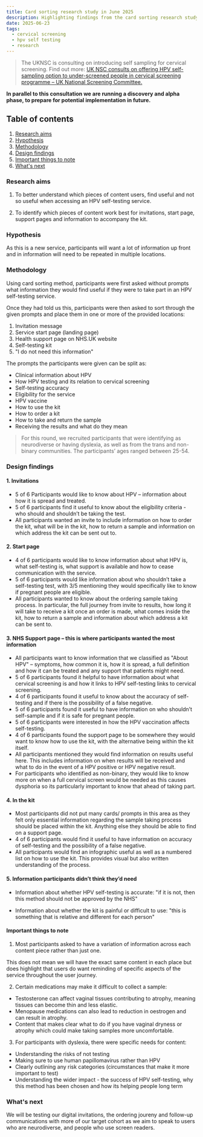 ```yaml
---
title: Card sorting research study in June 2025 
description: Highlighting findings from the card sorting research study 
date: 2025-06-23
tags:
  - cervical screening
  - hpv self testing
  - research
---
```


> The UKNSC is consulting on introducing self sampling for cervical screening. Find out more: [UK NSC consults on offering HPV self-sampling option to under-screened people in cervical screening programme – UK National Screening Committee.](https://nationalscreening.blog.gov.uk/2024/12/04/uk-nsc-consults-on-offering-hpv-self-sampling-option-to-under-screened-people-in-cervical-screening-programme/)

**In parallel to this consultation we are running a discovery and alpha phase, to prepare for potential implementation in future.**


## Table of contents

1. [Research aims](#research-aims)
2. [Hypothesis](#hypothesis)
3. [Methodology](#methodology)
4. [Design findings](#design-findings)
5. [Important things to note](#important-things-to-note)
6. [What's next](#whats-next)

 
### Research aims

1. To better understand which pieces of content users, find useful and not so useful when accessing an HPV self-testing service.  

2. To identify which pieces of content work best for invitations, start page, support pages and information to accompany the kit. 

### Hypothesis

As this is a new service, participants will want a lot of information up front and in information will need to be repeated in multiple locations.

### Methodology

Using card sorting method, participants were first asked without prompts what information they would find useful if they were to take part in an HPV self-testing service.  

Once they had told us this, participants were then asked to sort through the given prompts and place them in one or more of the provided locations:

1. Invitation message
2. Service start page (landing page)
3. Health support page on NHS.UK website
4. Self-testing kit
5. "I do not need this information"

The prompts the participants were given can be split as:
 
- Clinical information about HPV  
- How HPV testing and its relation to cervical screening  
- Self-testing accuracy   
- Eligibility for the service
- HPV vaccine   
- How to use the kit  
- How to order a kit
- How to take and return the sample
- Receiving the results and what do they mean  

> For this round, we recruited participants that were identifying as neurodiverse or having dyslexia, as well as from the trans and non-binary communities. The participants’ ages ranged between 25-54. 

### Design findings

#### 1. Invitations

- 5 of 6 Participants would like to know about HPV – information about how it is spread and treated.  
- 5 of 6 participants find it useful to know about the eligibility criteria - who should and shouldn’t be taking the test.  
- All participants wanted an invite to include information on how to order the kit, what will be in the kit, how to return a sample and information on which address the kit can be sent out to. 

#### 2. Start page

- 4 of 6 participants would like to know information about what HPV is, what self-testing is, what support is available and how to cease communication with the service. 
- 5 of 6 participants would like information about who shouldn’t take a self-testing test, with 3/5 mentioning they would specifically like to know if pregnant people are eligible. 
- All participants wanted to know about the ordering sample taking process. In particular, the full journey from invite to results, how long it will take to receive a kit once an order is made, what comes inside the kit, how to return a sample and information about which address a kit can be sent to. 

#### 3. NHS Support page – this is where participants wanted the most information

- All participants want to know information that we classified as "About HPV" – symptoms, how common it is, how it is spread, a full definition and how it can be treated and any support that patients might need.  
- 5 of 6 participants found it helpful to have information about what cervical screening is and how it links to HPV self-testing links to cervical screening.   
- 4 of 6 participants found it useful to know about the accuracy of self-testing and if there is the possibility of a false negative.  
- 5 of 6 participants found it useful to have information on who shouldn’t self-sample and if it is safe for pregnant people.  
- 5 of 6 participants were interested in how the HPV vaccination affects self-testing.  
- 4 of 6 participants found the support page to be somewhere they would want to know how to use the kit, with the alternative being within the kit itself.   
- All participants mentioned they would find information on results useful here. This includes information on when results will be received and what to do in the event of a HPV positive or HPV negative result. 
- For participants who identified as non-binary, they would like to know more on when a full cervical screen would be needed as this causes dysphoria so its particularly important to know that ahead of taking part.


#### 4. In the kit

- Most participants did not put many cards/ prompts in this area as they felt only essential information regarding the sample taking process should be placed within the kit. Anything else they should be able to find on a support page. 
- 4 of 6 participants would find it useful to have information on accuracy of self-testing and the possibility of a false negative.   
- All participants would find an infographic useful as well as a numbered list on how to use the kit. This provides visual but also written understanding of the process. 


#### 5. Information participants didn’t think they’d need

- Information about whether HPV self-testing is accurate: "if it is not, then this method should not be approved by the NHS"

- Information about whether the kit is painful or difficult to use: "this is something that is relative and different for each person"

#### Important things to note

1. Most participants asked to have a variation of information across each content piece rather than just one. 

This does not mean we will have the exact same content in each place but does highlight that users do want reminding of specific aspects of the service throughout the user journey.   


2. Certain medications may make it difficult to collect a sample: 

- Testosterone can affect vaginal tissues contributing to atrophy, meaning tissues can become thin and less elastic.   
- Menopause medications can also lead to reduction in oestrogen and can result in atrophy.
- Content that makes clear what to do if you have vaginal dryness or atrophy which could make taking samples more uncomfortable.   


3. For participants with dyslexia, there were specific needs for content: 

- Understanding the risks of not testing   
- Making sure to use human papillomavirus rather than HPV  
- Clearly outlining any risk categories (circumstances that make it more important to test)   
- Understanding the wider impact - the success of HPV self-testing, why this method has been chosen and how its helping people long term 


### What's next

We will be testing our digital invitations, the ordering joureny and follow-up communications with more of our target cohort as we aim to speak to users who are neurodiverse, and people who use screen readers. 





  




 

